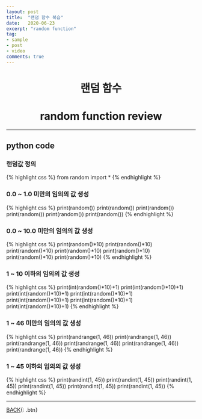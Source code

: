 ```yaml
---
layout: post
title:  "랜덤 함수 복습"
date:   2020-06-23
excerpt: "random function"
tag:
- sample
- post
- video
comments: true
---
```

# <center>랜덤 함수</center>
# <center>random function review</center>

---
## python code

### 랜덤값 정의
{% highlight css %}
from random import *
{% endhighlight %}

### 0.0 ~ 1.0 미만의 임의의 값 생성
{% highlight css %}
print(random())
print(random())
print(random())
print(random())
print(random())
print(random())
{% endhighlight %}

### 0.0 ~ 10.0 미만의 임의의 값 생성
{% highlight css %}
print(random()*10)
print(random()*10)
print(random()*10)
print(random()*10)
print(random()*10)
print(random()*10)
print(random()*10)
{% endhighlight %}

### 1 ~ 10 이하의 임의의 값 생성
{% highlight css %}
print(int(random()*10)+1)
print(int(random()*10)+1)
print(int(random()*10)+1)
print(int(random()*10)+1)
print(int(random()*10)+1)
print(int(random()*10)+1)
print(int(random()*10)+1)
{% endhighlight %}

### 1 ~ 46 미만의 임의의 값 생성
{% highlight css %}
print(randrange(1, 46))
print(randrange(1, 46))
print(randrange(1, 46))
print(randrange(1, 46))
print(randrange(1, 46))
print(randrange(1, 46))
{% endhighlight %}

### 1 ~ 45 이하의 임의의 값 생성
{% highlight css %}
print(randint(1, 45))
print(randint(1, 45))
print(randint(1, 45))
print(randint(1, 45))
print(randint(1, 45))
print(randint(1, 45))
{% endhighlight %}

---

[BACK](https://hoj0610.github.io/posts/){: .btn}
